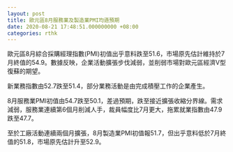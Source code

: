 ```yaml
---
layout: post
title: 歐元區8月服務業及製造業PMI均遜預期
date: 2020-08-21 17:48:51.000000000 +08:00
categories: rthk
---
```


歐元區8月綜合採購經理指數(PMI)初值出乎意料跌至51.6，市場原先估計維持於7月終值的54.9。數據反映，企業活動擴張步伐減弱，並削弱市場對歐元區經濟V型復蘇的期望。

新業務指數由52.7跌至51.4，部分業務活動是由完成積壓工作的企業產生。

8月服務業PMI初值由54.7跌至50.1，差過預期，跌至接近擴張收縮分界線。需求減弱，服務業連續第6個月削減人手，裁員幅度比7月更大，拖累就業指數由47.9跌至47.7。

至於工廠活動連續兩個月擴張，8月製造業PMI初值報51.7，但出乎意料低於7月終值的51.8，市場原先估計升至52.9。
